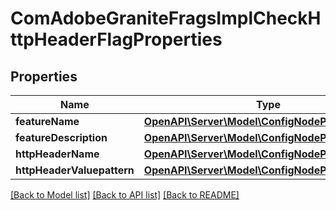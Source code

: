 # ComAdobeGraniteFragsImplCheckHttpHeaderFlagProperties

## Properties
Name | Type | Description | Notes
------------ | ------------- | ------------- | -------------
**featureName** | [**OpenAPI\Server\Model\ConfigNodePropertyString**](ConfigNodePropertyString.md) |  | [optional] 
**featureDescription** | [**OpenAPI\Server\Model\ConfigNodePropertyString**](ConfigNodePropertyString.md) |  | [optional] 
**httpHeaderName** | [**OpenAPI\Server\Model\ConfigNodePropertyString**](ConfigNodePropertyString.md) |  | [optional] 
**httpHeaderValuepattern** | [**OpenAPI\Server\Model\ConfigNodePropertyString**](ConfigNodePropertyString.md) |  | [optional] 

[[Back to Model list]](../README.md#documentation-for-models) [[Back to API list]](../README.md#documentation-for-api-endpoints) [[Back to README]](../README.md)


